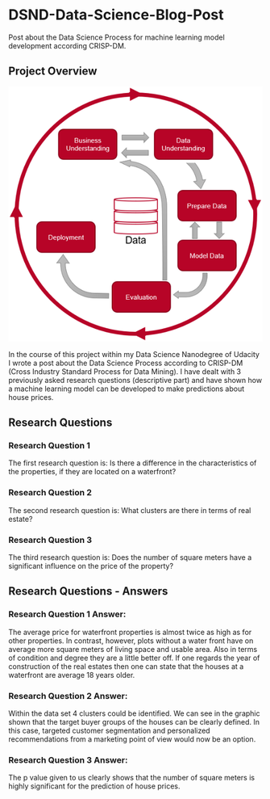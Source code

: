 [//]: # (Image References)

[image1]: ./images/CRISP_DM.png "CRISP-DM"



# DSND-Data-Science-Blog-Post
Post about the Data Science Process for machine learning model development according CRISP-DM.

## Project Overview

![CRISP-DM][image1]

In the course of this project within my Data Science Nanodegree of Udacity I wrote a post about the Data Science Process according to CRISP-DM (Cross Industry Standard Process for Data Mining).
I have dealt with 3 previously asked research questions (descriptive part) and have shown how a machine learning model can be developed to make predictions about house prices. 

## Research Questions

### Research Question 1
The first research question is:
Is there a difference in the characteristics of the properties, if they are located on a waterfront?

### Research Question 2
The second research question is:
What clusters are there in terms of real estate?

### Research Question 3
The third research question is:
Does the number of square meters have a significant influence on the price of the property?


## Research Questions - Answers

### Research Question 1 Answer:

The average price for waterfront properties is almost twice as high as for other properties.
In contrast, however, plots without a water front have on average more square meters of living space and usable area. Also in terms of condition and degree they are a little better off.
If one regards the year of construction of the real estates then one can state that the houses at a waterfront are average 18 years older.

### Research Question 2 Answer:
Within the data set 4 clusters could be identified. We can see in the graphic shown that the target buyer groups of the houses can be clearly defined. In this case, targeted customer segmentation and personalized recommendations from a marketing point of view would now be an option.

### Research Question 3 Answer:
The p value given to us clearly shows that the number of square meters is highly significant for the prediction of house prices.



















